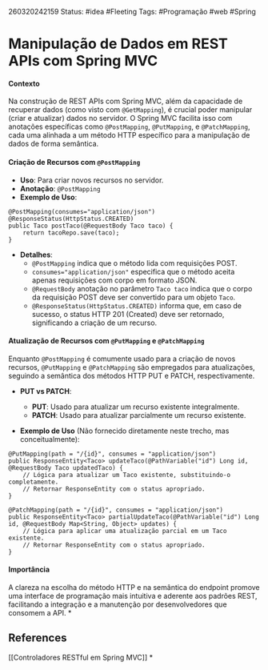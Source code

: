 260320242159
Status: #idea #Fleeting 
Tags:  #Programação #web #Spring 
# Manipulação de Dados em REST APIs com Spring MVC
#### Contexto

Na construção de REST APIs com Spring MVC, além da capacidade de recuperar dados (como visto com `@GetMapping`), é crucial poder manipular (criar e atualizar) dados no servidor. O Spring MVC facilita isso com anotações específicas como `@PostMapping`, `@PutMapping`, e `@PatchMapping`, cada uma alinhada a um método HTTP específico para a manipulação de dados de forma semântica.

#### Criação de Recursos com `@PostMapping`

- **Uso**: Para criar novos recursos no servidor.
- **Anotação**: `@PostMapping`
- **Exemplo de Uso**:
```
@PostMapping(consumes="application/json")
@ResponseStatus(HttpStatus.CREATED)
public Taco postTaco(@RequestBody Taco taco) {
    return tacoRepo.save(taco);
}
```
- **Detalhes**:
    - `@PostMapping` indica que o método lida com requisições POST.
    - `consumes="application/json"` especifica que o método aceita apenas requisições com corpo em formato JSON.
    - `@RequestBody` anotação no parâmetro `Taco taco` indica que o corpo da requisição POST deve ser convertido para um objeto `Taco`.
    - `@ResponseStatus(HttpStatus.CREATED)` informa que, em caso de sucesso, o status HTTP 201 (Created) deve ser retornado, significando a criação de um recurso.

#### Atualização de Recursos com `@PutMapping` e `@PatchMapping`

Enquanto `@PostMapping` é comumente usado para a criação de novos recursos, `@PutMapping` e `@PatchMapping` são empregados para atualizações, seguindo a semântica dos métodos HTTP PUT e PATCH, respectivamente.

- **PUT vs PATCH**:
    
    - **PUT**: Usado para atualizar um recurso existente integralmente.
    - **PATCH**: Usado para atualizar parcialmente um recurso existente.
- **Exemplo de Uso** (Não fornecido diretamente neste trecho, mas conceitualmente):
```
@PutMapping(path = "/{id}", consumes = "application/json")
public ResponseEntity<Taco> updateTaco(@PathVariable("id") Long id, @RequestBody Taco updatedTaco) {
    // Lógica para atualizar um Taco existente, substituindo-o completamente.
    // Retornar ResponseEntity com o status apropriado.
}

@PatchMapping(path = "/{id}", consumes = "application/json")
public ResponseEntity<Taco> partialUpdateTaco(@PathVariable("id") Long id, @RequestBody Map<String, Object> updates) {
    // Lógica para aplicar uma atualização parcial em um Taco existente.
    // Retornar ResponseEntity com o status apropriado.
}
```
#### Importância

A clareza na escolha do método HTTP e na semântica do endpoint promove uma interface de programação mais intuitiva e aderente aos padrões REST, facilitando a integração e a manutenção por desenvolvedores que consomem a API.
*
## References
[[Controladores RESTful em Spring MVC]]
*
